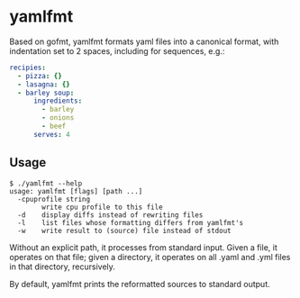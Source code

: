 # yamlfmt

Based on gofmt, yamlfmt formats yaml files into a canonical format, with
indentation set to 2 spaces, including for sequences, e.g.:

``` yaml
recipies:
  - pizza: {}
  - lasagna: {}
  - barley soup:
      ingredients:
        - barley
        - onions
        - beef
      serves: 4
```

## Usage

    $ ./yamlfmt --help
    usage: yamlfmt [flags] [path ...]
      -cpuprofile string
            write cpu profile to this file
      -d    display diffs instead of rewriting files
      -l    list files whose formatting differs from yamlfmt's
      -w    write result to (source) file instead of stdout

Without an explicit path, it processes from standard input. Given a
file, it operates on that file; given a directory, it operates on all
.yaml and .yml files in that directory, recursively.

By default, yamlfmt prints the reformatted sources to standard output.
